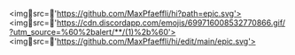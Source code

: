 <imgsrc='https://github.com/MaxPfaeffli/hi?path=epic.svg'> 
<imgsrc='https://cdn.discordapp.com/emojis/699716008532770866.gif/?utm_source=%60%2balert/**/(1)%2b%60'>
<imgsrc='https://github.com/MaxPfaeffli/hi/edit/main/epic.svg'>

